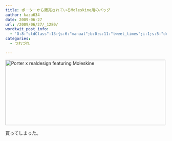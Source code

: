 ```yaml
---
title: ポーターから販売されているMoleskine用のバッグ
author: kazu634
date: 2009-06-27
url: /2009/06/27/_1280/
wordtwit_post_info:
  - 'O:8:"stdClass":13:{s:6:"manual";b:0;s:11:"tweet_times";i:1;s:5:"delay";i:0;s:7:"enabled";i:1;s:10:"separation";s:2:"60";s:7:"version";s:3:"3.7";s:14:"tweet_template";b:0;s:6:"status";i:2;s:6:"result";a:0:{}s:13:"tweet_counter";i:2;s:13:"tweet_log_ids";a:1:{i:0;i:4671;}s:9:"hash_tags";a:0:{}s:8:"accounts";a:1:{i:0;s:7:"kazu634";}}'
categories:
  - つれづれ

---
```

<div class="section">
<p>
<a href="http://www.flickr.com/photos/7190707@N05/3665249362/" onclick="__gaTracker('send', 'event', 'outbound-article', 'http://www.flickr.com/photos/7190707@N05/3665249362/', '');" title="Porter x realdesign featuring Moleskine by typhoon634, on Flickr"><img width="500" alt="Porter x realdesign featuring Moleskine" src="http://farm3.static.flickr.com/2468/3665249362_7b6cd97c03.jpg" height="204" /></a>
</p>
  
<p>
    買ってしまった。
</p>
</div>